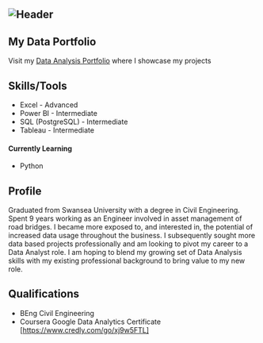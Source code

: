 ![Header](https://github.com/jor-rainey/ImagesforReadMe/blob/main/github-header-image2.png)
---
## My Data Portfolio
Visit my [ Data Analysis Portfolio](https://github.com/jor-rainey/Portfolio_Projects) where I showcase my projects

## Skills/Tools
- Excel - Advanced
- Power BI - Intermediate
- SQL (PostgreSQL) - Intermediate
- Tableau - Intermediate
#### Currently Learning
- Python

## Profile
Graduated from Swansea University with a degree in Civil Engineering. Spent 9 years working as an Engineer involved in asset management of road bridges. I became more exposed to, and interested in, the potential of increased data usage throughout the business. I subsequently sought more data based projects professionally and am looking to pivot my career to a Data Analyst role. I am hoping to blend my growing set of Data Analysis skills with my existing professional background to bring value to my new role. 

## Qualifications
- BEng Civil Engineering
- Coursera Google Data Analytics Certificate [https://www.credly.com/go/xj9w5FTL]

